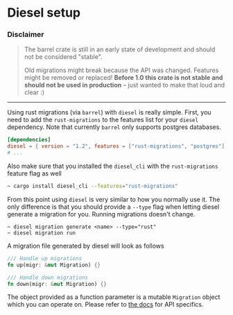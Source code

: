 # Diesel setup


### Disclaimer
> The barrel crate is still in an early state of development and should not be considered "stable". 
>
> Old migrations might break because the API was changed. Features might be removed or replaced! **Before 1.0 this crate is not stable and should __not__ be used in production** – just wanted to make that loud and clear :)

---

Using rust migrations (via `barrel`) with `diesel` is really simple. First, you need to add the `rust-migrations` to the features list for your `diesel` dependency. Note that currently `barrel` only supports postgres databases.


```toml
[dependencies]
diesel = { version = "1.2", features = ["rust-migrations", "postgres"] }
# ...
```

Also make sure that you installed the `diesel_cli` with the `rust-migrations` feature flag as well

```bash
~ cargo install diesel_cli --features="rust-migrations"
```

From this point using `diesel` is very similar to how you normally use it. The only difference is that you should provide a `--type` flag when letting diesel generate a migration for you. Running migrations doesn't change.

```console
~ diesel migration generate <name> --type="rust"
~ diesel migration run
```

A migration file generated by diesel will look as follows

```rust
/// Handle up migrations
fn up(migr: &mut Migration) {}

/// Handle down migrations
fn down(migr: &mut Migration) {}
```

The object provided as a function parameter is a mutable `Migration` object which you can operate on. Please refer to  [the docs](https://docs.rs/barrel/0.2.0/barrel/migration/struct.Migration.html) for API specifics.
